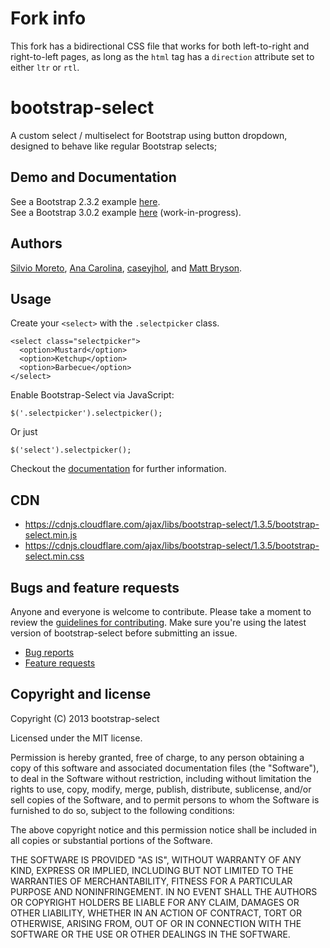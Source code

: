 # Fork info

This fork has a bidirectional CSS file that works for both left-to-right and right-to-left pages, as long as the `html` tag has a `direction` attribute set to either `ltr` or `rtl`.

bootstrap-select
================

A custom select / multiselect for Bootstrap using button dropdown, designed to behave like regular Bootstrap selects;

## Demo and Documentation

See a Bootstrap 2.3.2 example [here](http://silviomoreto.github.com/bootstrap-select/). <br/>
See a Bootstrap 3.0.2 example [here](http://silviomoreto.github.com/bootstrap-select/3) (work-in-progress).

## Authors

[Silvio Moreto](http://github.com/silviomoreto),
[Ana Carolina](http://github.com/anacarolinats),
[caseyjhol](https://github.com/caseyjhol), and
[Matt Bryson](https://github.com/mattbryson).

## Usage

Create your `<select>` with the `.selectpicker` class.

    <select class="selectpicker">
      <option>Mustard</option>
      <option>Ketchup</option>
      <option>Barbecue</option>
    </select>
    
Enable Bootstrap-Select via JavaScript:

    $('.selectpicker').selectpicker();

Or just

    $('select').selectpicker();

Checkout the [documentation](http://silviomoreto.github.com/bootstrap-select/) for further information.

## CDN

* https://cdnjs.cloudflare.com/ajax/libs/bootstrap-select/1.3.5/bootstrap-select.min.js
* https://cdnjs.cloudflare.com/ajax/libs/bootstrap-select/1.3.5/bootstrap-select.min.css

## Bugs and feature requests

Anyone and everyone is welcome to contribute. Please take a moment to
review the [guidelines for contributing](CONTRIBUTING.md). Make sure you're using the latest version of bootstrap-select before submitting an issue.

* [Bug reports](CONTRIBUTING.md#bugs)
* [Feature requests](CONTRIBUTING.md#features)

## Copyright and license

Copyright (C) 2013 bootstrap-select

Licensed under the MIT license.

Permission is hereby granted, free of charge, to any person obtaining a copy of this software and associated documentation files (the "Software"), to deal in the Software without restriction, including without limitation the rights to use, copy, modify, merge, publish, distribute, sublicense, and/or sell copies of the Software, and to permit persons to whom the Software is furnished to do so, subject to the following conditions:

The above copyright notice and this permission notice shall be included in all copies or substantial portions of the Software.

THE SOFTWARE IS PROVIDED "AS IS", WITHOUT WARRANTY OF ANY KIND, EXPRESS OR IMPLIED, INCLUDING BUT NOT LIMITED TO THE WARRANTIES OF MERCHANTABILITY, FITNESS FOR A PARTICULAR PURPOSE AND NONINFRINGEMENT. IN NO EVENT SHALL THE AUTHORS OR COPYRIGHT HOLDERS BE LIABLE FOR ANY CLAIM, DAMAGES OR OTHER LIABILITY, WHETHER IN AN ACTION OF CONTRACT, TORT OR OTHERWISE, ARISING FROM, OUT OF OR IN CONNECTION WITH THE SOFTWARE OR THE USE OR OTHER DEALINGS IN THE SOFTWARE.
